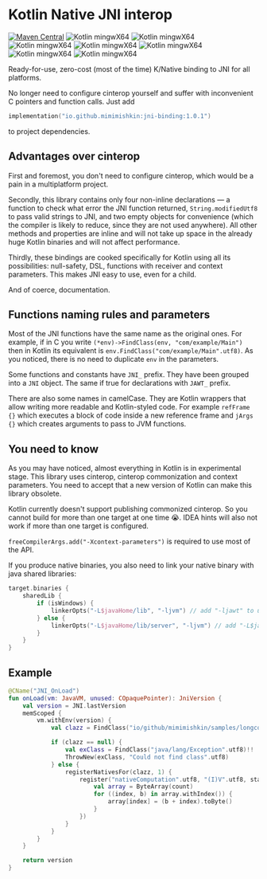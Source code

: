 # Kotlin Native JNI interop

[![Maven Central](https://img.shields.io/maven-central/v/io.github.mimimishkin/jni-binding.svg)](https://central.sonatype.org/artifact/io.github.mimimishkin/jni-binding)
![Kotlin mingwX64](https://img.shields.io/badge/Kotlin-mingwX64-4287f5)
![Kotlin mingwX64](https://img.shields.io/badge/Kotlin-macosX64-f5d042)
![Kotlin mingwX64](https://img.shields.io/badge/Kotlin-macosArm64-f5d042)
![Kotlin mingwX64](https://img.shields.io/badge/Kotlin-linuxX64-f54242)
![Kotlin mingwX64](https://img.shields.io/badge/Kotlin-linuxArm64-f54242)
![Kotlin mingwX64](https://img.shields.io/badge/Kotlin-androidNativeX64-42b554)
![Kotlin mingwX64](https://img.shields.io/badge/Kotlin-androidNativeArm64-42b554)

Ready-for-use, zero-cost (most of the time) K/Native binding to JNI for all platforms.

No longer need to configure cinterop yourself and suffer with inconvenient C pointers and function calls. 
Just add 
```kotlin
implementation("io.github.mimimishkin:jni-binding:1.0.1")
```
to project dependencies.

## Advantages over cinterop

First and foremost, you don't need to configure cinterop, which would be a pain in a multiplatform project.

Secondly, this library contains only four non-inline declarations — a function to check what error the JNI function 
returned, `String.modifiedUtf8` to pass valid strings to JNI, and two empty objects for convenience (which the compiler 
is likely to reduce, since they are not used anywhere). 
All other methods and properties are inline and will not take up space in the already huge Kotlin binaries and will not 
affect performance.

Thirdly, these bindings are cooked specifically for Kotlin using all its possibilities: null-safety, DSL, functions 
with receiver and context parameters. This makes JNI easy to use, even for a child.

And of coerce, documentation.

## Functions naming rules and parameters

Most of the JNI functions have the same name as the original ones. For example, if in C you write 
`(*env)->FindClass(env, "com/example/Main")` then in Kotlin its equivalent is `env.FindClass("com/example/Main".utf8)`.
As you noticed, there is no need to duplicate `env` in the parameters.

Some functions and constants have `JNI_` prefix. They have been grouped into a `JNI` object. The same if true for
declarations with `JAWT_` prefix.

There are also some names in camelCase. They are Kotlin wrappers that allow writing more readable and Kotlin-styled
code. For example `refFrame {}` which executes a block of code inside a new reference frame and `jArgs {}` which creates 
arguments to pass to JVM functions.

## You need to know

As you may have noticed, almost everything in Kotlin is in experimental stage. This library uses cinterop, cinterop
commonization and context parameters. You need to accept that a new version of Kotlin can make this library obsolete.

Kotlin currently doesn't support publishing commonized cinterop. So you cannot build for more than one target at one
time 😭. IDEA hints will also not work if more than one target is configured.

`freeCompilerArgs.add("-Xcontext-parameters")` is required to use most of the API.

If you produce native binaries, you also need to link your native binary with java shared libraries:
```kotlin
target.binaries {
    sharedLib {
        if (isWindows) {
            linkerOpts("-L$javaHome/lib", "-ljvm") // add "-ljawt" to use JAWT
        } else {
            linkerOpts("-L$javaHome/lib/server", "-ljvm") // add "-L$javaHome/lib", "-ljawt" to use JAWT
        }
    }
}
```

## Example

```kotlin
@CName("JNI_OnLoad")
fun onLoad(vm: JavaVM, unused: COpaquePointer): JniVersion {
    val version = JNI.lastVersion
    memScoped {
        vm.withEnv(version) {
            val clazz = FindClass("io/github/mimimishkin/samples/longcomputation/Main".utf8)

            if (clazz == null) {
                val exClass = FindClass("java/lang/Exception".utf8)!!
                ThrowNew(exClass, "Could not find class".utf8)
            } else {
                registerNativesFor(clazz, 1) {
                    register("nativeComputation".utf8, "(I)V".utf8, staticCFunction { env: JniEnv, clazz: JClass, count: Int ->
                        val array = ByteArray(count)
                        for ((index, b) in array.withIndex()) {
                            array[index] = (b + index).toByte()
                        }
                    })
                }
            }
        }
    }

    return version
}
```
